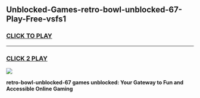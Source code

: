 
## Unblocked-Games-retro-bowl-unblocked-67-Play-Free-vsfs1
<h3>
<a href="https://premium76.site?title=retro-bowl-unblocked-67&ref=20M">CLICK TO PLAY</a></h3>
<hr>

<h3>
<a href="https://premium76.site?title=retro-bowl-unblocked-67&ref=20M">CLICK 2 PLAY</a>
  
</h3>

<a href="https://premium76.site?title=retro-bowl-unblocked-67&ref=19M"><img src="https://clearcache.store/games.png"></a>


**retro-bowl-unblocked-67 games unblocked: Your Gateway to Fun and Accessible Online Gaming**
